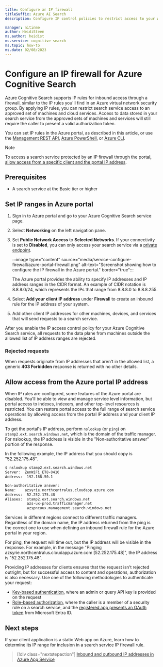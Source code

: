 ```yaml
---
title: Configure an IP firewall
titleSuffix: Azure AI Search
description: Configure IP control policies to restrict access to your Azure Cognitive Search service to specific IP addresses.

manager: nitinme
author: HeidiSteen
ms.author: heidist
ms.service: cognitive-search
ms.topic: how-to
ms.date: 02/08/2023
---
```


# Configure an IP firewall for Azure Cognitive Search

Azure Cognitive Search supports IP rules for inbound access through a firewall, similar to the IP rules you'll find in an Azure virtual network security group. By applying IP rules, you can restrict search service access to an approved set of machines and cloud services. Access to data stored in your search service from the approved sets of machines and services will still require the caller to present a valid authorization token.

You can set IP rules in the Azure portal, as described in this article, or use the [Management REST API](/rest/api/searchmanagement/), [Azure PowerShell](/powershell/module/az.search), or [Azure CLI](/cli/azure/search).

> [!NOTE]
> To access a search service protected by an IP firewall through the portal, [allow access from a specific client and the portal IP address](#allow-access-from-your-client-and-portal-ip).

## Prerequisites

+ A search service at the Basic tier or higher

<a id="configure-ip-policy"></a> 

## Set IP ranges in Azure portal

1. Sign in to Azure portal and go to your Azure Cognitive Search service page.

1. Select **Networking** on the left navigation pane. 

1. Set **Public Network Access** to **Selected Networks**. If your connectivity is set to **Disabled**, you can only access your search service via a [private endpoint](service-create-private-endpoint.md).

   :::image type="content" source="media/service-configure-firewall/azure-portal-firewall.png" alt-text="Screenshot showing how to configure the IP firewall in the Azure portal." border="true":::

   The Azure portal provides the ability to specify IP addresses and IP address ranges in the CIDR format. An example of CIDR notation is 8.8.8.0/24, which represents the IPs that range from 8.8.8.0 to 8.8.8.255.

1. Select **Add your client IP address** under **Firewall** to create an inbound rule for the IP address of your system.

1. Add other client IP addresses for other machines, devices, and services that will send requests to a search service.

After you enable the IP access control policy for your Azure Cognitive Search service, all requests to the data plane from machines outside the allowed list of IP address ranges are rejected. 

### Rejected requests

When requests originate from IP addresses that aren't in the allowed list, a generic **403 Forbidden** response is returned with no other details.

<a id="allow-access-from-your-client-and-portal-ip"></a>

## Allow access from the Azure portal IP address

When IP rules are configured, some features of the Azure portal are disabled. You'll be able to view and manage service level information, but portal access to indexes, indexers, and other top-level resources is restricted. You can restore portal access to the full range of search service operations by allowing access from the portal IP address and your client IP address.

To get the portal's IP address, perform `nslookup` (or `ping`) on `stamp2.ext.search.windows.net`, which is the domain of the traffic manager. For nslookup, the IP address is visible in the "Non-authoritative answer" portion of the response.

In the following example, the IP address that you should copy is "52.252.175.48".

```bash
$ nslookup stamp2.ext.search.windows.net
Server:  ZenWiFi_ET8-0410
Address:  192.168.50.1

Non-authoritative answer:
Name:    azsyrie.northcentralus.cloudapp.azure.com
Address:  52.252.175.48
Aliases:  stamp2.ext.search.windows.net
          azs-ux-prod.trafficmanager.net
          azspncuux.management.search.windows.net
```

Services in different regions connect to different traffic managers. Regardless of the domain name, the IP address returned from the ping is the correct one to use when defining an inbound firewall rule for the Azure portal in your region.

For ping, the request will time out, but the IP address will be visible in the response. For example, in the message "Pinging azsyrie.northcentralus.cloudapp.azure.com [52.252.175.48]", the IP address is "52.252.175.48".

Providing IP addresses for clients ensures that the request isn't rejected outright, but for successful access to content and operations, authorization is also necessary. Use one of the following methodologies to authenticate your request:

+ [Key-based authentication](search-security-api-keys.md), where an admin or query API key is provided on the request
+ [Role-based authorization](search-security-rbac.md), where the caller is a member of a security role on a search service, and the [registered app presents an OAuth token](search-howto-aad.md) from Microsoft Entra ID.

## Next steps

If your client application is a static Web app on Azure, learn how to determine its IP range for inclusion in a search service IP firewall rule.

> [!div class="nextstepaction"]
> [Inbound and outbound IP addresses in Azure App Service](../app-service/overview-inbound-outbound-ips.md)
